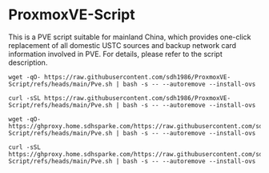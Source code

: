 # ProxmoxVE-Script
This is a PVE script suitable for mainland China, which provides one-click replacement of all domestic USTC sources and backup network card information involved in PVE. For details, please refer to the script description.

```
wget -qO- https://raw.githubusercontent.com/sdh1986/ProxmoxVE-Script/refs/heads/main/Pve.sh | bash -s -- --autoremove --install-ovs
```

```
curl -sSL https://raw.githubusercontent.com/sdh1986/ProxmoxVE-Script/refs/heads/main/Pve.sh | bash -s -- --autoremove --install-ovs
```

```
wget -qO- https://ghproxy.home.sdhsparke.com/https://raw.githubusercontent.com/sdh1986/ProxmoxVE-Script/refs/heads/main/Pve.sh | bash -s -- --autoremove --install-ovs
```

```
curl -sSL https://ghproxy.home.sdhsparke.com/https://raw.githubusercontent.com/sdh1986/ProxmoxVE-Script/refs/heads/main/Pve.sh | bash -s -- --autoremove --install-ovs
```
